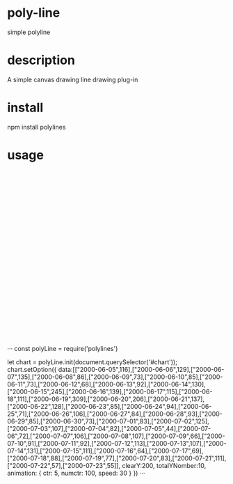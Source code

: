 # poly-line
simple polyline
# description 
A simple canvas drawing line drawing plug-in

# install
npm install polylines
# usage
<div style="width:600px;height:400px" id='chart'></div>
···
const polyLine = require('polylines') 

  
let chart = polyLine.init(document.querySelector('#chart'));
chart.setOption({
      data:[["2000-06-05",116],["2000-06-06",129],["2000-06-07",135],["2000-06-08",86],["2000-06-09",73],["2000-06-10",85],["2000-06-11",73],["2000-06-12",68],["2000-06-13",92],["2000-06-14",130],["2000-06-15",245],["2000-06-16",139],["2000-06-17",115],["2000-06-18",111],["2000-06-19",309],["2000-06-20",206],["2000-06-21",137],["2000-06-22",128],["2000-06-23",85],["2000-06-24",94],["2000-06-25",71],["2000-06-26",106],["2000-06-27",84],["2000-06-28",93],["2000-06-29",85],["2000-06-30",73],["2000-07-01",83],["2000-07-02",125],["2000-07-03",107],["2000-07-04",82],["2000-07-05",44],["2000-07-06",72],["2000-07-07",106],["2000-07-08",107],["2000-07-09",66],["2000-07-10",91],["2000-07-11",92],["2000-07-12",113],["2000-07-13",107],["2000-07-14",131],["2000-07-15",111],["2000-07-16",64],["2000-07-17",69],["2000-07-18",88],["2000-07-19",77],["2000-07-20",83],["2000-07-21",111],["2000-07-22",57],["2000-07-23",55]],
      clearY:200,
      totalYNomber:10,
      animation: {
        ctr: 5,
        numctr: 100,
        speed: 30
       }
    })
···
